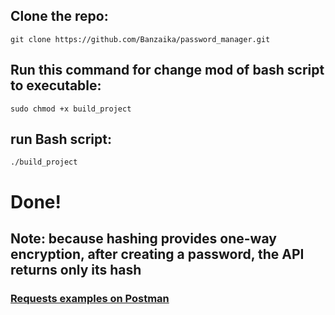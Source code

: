 ## Clone the repo:
`git clone https://github.com/Banzaika/password_manager.git`    
## Run this command for change mod of bash script to executable:
`sudo chmod +x build_project`
## run Bash script:
`./build_project`
# Done!

## Note: because hashing provides one-way encryption, after creating a password, the API returns only its hash

### [Requests examples on Postman](https://cloudy-flare-185132.postman.co/workspace/My-Workspace~6c12dd32-6b9a-4de3-87ef-24d7ac064027/collection/27225518-9a791d8c-46e5-4600-a77a-4f664835bd60?action=share&creator=27225518)